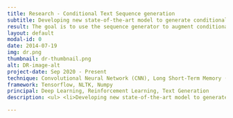 ```yaml
---
title: Research - Conditional Text Sequence generation
subtitle: Developing new state-of-the-art model to generate conditional Text Sequences
result: The goal is to use the sequence generator to augment conditional texts to train model for diagnostic prediction
layout: default
modal-id: 0
date: 2014-07-19
img: dr.png
thumbnail: dr-thumbnail.png
alt: DR-image-alt
project-date: Sep 2020 - Present
technique: Convolutional Neural Network (CNN), Long Short-Term Memory (LSTM), Generative Adversarial Networks(GANs)
framework: Tensorflow, NLTK, Numpy
principal: Deep Learning, Reinforcement Learning, Text Generation
description: <ul> <li>Developing new state-of-the-art model to generate conditional text sequences using Reinforcement Learning, Recurrent Neural Network and Generative Adversarial Networks</li> <li>The goal of the project is to use the sequence generator to augment conditional text sentences to train model for diagnostic prediction</li> <li>Continuously doing literature review and evaluating related work in the field of sequence generation</li> </ul> <br>

---
```

